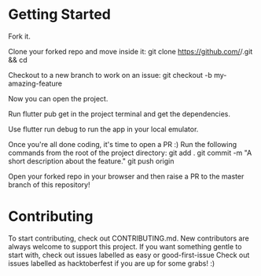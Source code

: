 # Getting Started
Fork it.

Clone your forked repo and move inside it:
git clone https://github.com/<your-github-username>/<repo-name>.git && cd <repo-name>

Checkout to a new branch to work on an issue:
git checkout -b my-amazing-feature

Now you can open the project.

Run flutter pub get in the project terminal and get the dependencies.

Use flutter run debug to run the app in your local emulator.

Once you're all done coding, it's time to open a PR :) Run the following commands from the root of the project directory:
git add .
git commit -m "A short description about the feature."
git push origin <my-amazing-feature>

Open your forked repo in your browser and then raise a PR to the master branch of this repository!

# Contributing
To start contributing, check out CONTRIBUTING.md. New contributors are always welcome to support this project. If you want something gentle to start with, check out issues labelled as easy or good-first-issue Check out issues labelled as hacktoberfest if you are up for some grabs! :)
